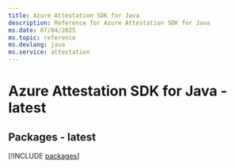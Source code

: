 ```yaml
---
title: Azure Attestation SDK for Java
description: Reference for Azure Attestation SDK for Java
ms.date: 07/04/2025
ms.topic: reference
ms.devlang: java
ms.service: attestation
---
```

# Azure Attestation SDK for Java - latest
## Packages - latest
[!INCLUDE [packages](attestation-index.md)]